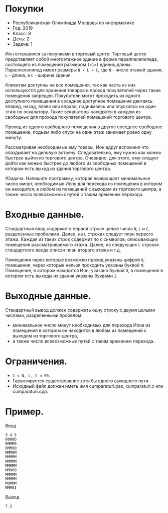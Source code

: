 # Покупки
* Республиканская Олимпиада Молдовы по информатике
* Год: 2019
* Класс: 9
* День: 2
* Задача: 1

Ион отправился за покупками в торговый центр. Торговый центр представляет собой
многоэтажное здание в форме параллелепипеда, состоящего из помещений размером `1×1×1`
единиц длины. Параллелепипед имеет размеры `N × L × C`, где `N` - число этажей здания, `L` -
длина, а `C` - ширина здания.


Клиентам доступны не все помещения, так как часть из них используются для хранения
товаров и проход покупателей через такие помещения запрещен.
Покупатели могут проходить из одного доступного помещения в соседнее доступное
помещение двигаясь вперед, назад, влево или вправо, поднимаясь или опускаясь на один этаж
по эскалатору. Такие эскалаторы находятся в каждом из свободных для прохода покупателей
помещений торгового центра.


Проход из одного свободного помещения в другое соседнее свободное помещение,
подъем либо спуск на один этаж занимает ровно одну минуту.


Рассматривая необходимые ему товары, Ион вдруг вспомнил что опаздывает на деловую
встречу. Следовательно, ему нужно как можно быстрее выйти из торгового центра. Очевидно,
для этого, ему следует дойти как можно быстрее до любого из свободных помещений в
котором есть выход из здания торгового центра.


#Задача. 
Напишите программу, которая возвращает минимальное число минут,
необходимых Иону для перехода из помещения в котором он находится, в любом из
помещений с выходом из торгового центра, а также число всевозможных путей с таким
временем перехода.


# Входные данные. 
Стандартный ввод содержит в первой строке целые числа `N`, `L` и `C`,
разделенные пробелами. 
Далее, на `L` строках следует план первого этажа. Каждая из таких
строк содержит по `C` символов, описывающих помещения рассматриваемого этажа. 
Далее, на следующих `L` строках стандартного ввода описан план второго этажа и т.д.

Помещения через которые возможен проход указаны цифрой `0`, помещения, через
которые нельзя проходить указаны буквой `M`. Помещение, в котором находится Ион, указано
буквой `D`, а помещения в котором есть выходы из здания указаны буквами `I`.


# Выходные данные. 
Стандартный вывод должен содержать одну строку с двумя целыми
числами, разделенными пробелом: 
* минимальное число минут необходимых для перехода Иона из помещения в котором он находится в любом из помещений с выходом из торгового
центра, 
* а также число всевозможных путей с таким временем перехода.

# Ограничения. 
* `1 < N, L, C ≤ 50`. 
* Гарантируется существование хотя бы одного выходного пути. 
* Исходный файл должен иметь имя cumparaturi.pas, cumparaturi.c или cumparaturi.cpp.

# Пример.
Ввод
```
3 4 5
0000D
0MMM0
0MM00
MMM0M
MMMMM
MMMMM
MM0MM
MM000
MMMMM
MMMMM
M0MMM
MMM0I
```

Вывод
```
7 2
``` 